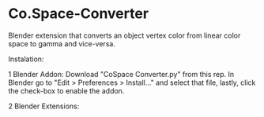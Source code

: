 # Co.Space-Converter
Blender extension that converts an object vertex color from linear color space to gamma and vice-versa.

Instalation:

1 Blender Addon:
Download "CoSpace Converter.py" from this rep. In Blender go to "Edit > Preferences > Install..." and select that file, lastly, click the check-box to enable the addon.

2 Blender Extensions: 
